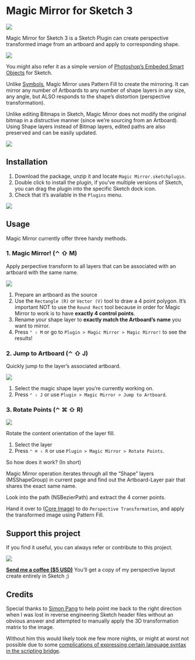 # Magic Mirror for Sketch 3

![](http://cl.ly/image/1J0d3W1D0q3x/magic-mirror-banner.gif)

Magic Mirror for Sketch 3 is a Sketch Plugin can create perspective transformed image from an artboard and apply to corresponding shape.

![](http://cl.ly/image/243S012T201L/magic-mirror-intro.gif)

You might also refer it as a simple version of [Photoshop’s Embeded Smart Objects](https://helpx.adobe.com/photoshop/using/create-smart-objects.html) for Sketch.

Unlike [Symbols](http://bohemiancoding.com/sketch/support/documentation/07-symbols/), Magic Mirror uses Pattern Fill to create the mirroring. It can mirror any number of Artboards to any number of shape layers in any size, any angle, but ALSO responds to the shape’s distortion (perspective transformation).

Unlike editing Bitmaps in Sketch, Magic Mirror does not modify the original bitmap in a distructive manner (since we’re sourcing from an Artboard). Using Shape layers instead of Bitmap layers, edited paths are also preserved and can be easily updated.

[![](http://cl.ly/image/0B1O3J021S44/magic-mirror-download.png)](https://github.com/jamztang/MagicMirror.sketchplugin/archive/master.zip)


## Installation

1. Download the package, unzip it and locate `Magic Mirror.sketchplugin`.
2. Double click to install the plugin, if you’ve multiple versions of Sketch, you can drag the plugin into the specific Sketch dock icon.
3. Check that it’s available in the `Plugins` menu.

![](http://cl.ly/image/2z0l023u0O2f/magic-mirror-menu.png)

## Usage

Magic Mirror currently offer three handy methods.

### 1. Magic Mirror! (⌃ ⇧ M)

Apply perpective transform to all layers that can be associated with an artboard with the same name.

![](http://cl.ly/image/3K0X2m2e0X04/magic-mirror-feature1.gif)

1. Prepare an artboard as the source
2. Use the `Rectangle (R)`  or `Vector (V)` tool to draw a 4 point polygon. It’s important NOT to use the `Round Rect` tool because in order for Magic Mirror to work is to have **exactly 4 control points**.
3. Rename your shape layer to **exactly match the Artboard’s name** you want to mirror.
4. Press `⌃ ⇧ M` or go to `Plugin > Magic Mirror > Magic Mirror!` to see the results!

### 2. Jump to Artboard (⌃ ⇧ J)

Quickly jump to the layer’s associated artboard.

![](http://cl.ly/image/2f3o0s1T3L2W/magic-mirror-feature2.gif)

1. Select the magic shape layer you’re currently working on.
2. Press `⌃ ⇧ J` or use `Plugin > Magic Mirror > Jump to Artboard`.

### 3. Rotate Points (⌃ ⌘ ⇧ R)

![](http://cl.ly/image/1w3y3O0P0F0t/magic-mirror-feature3.gif)

Rotate the content orientation of the layer fill.

1. Select the layer
2. Press `⌃ ⌘ ⇧ R` or use `Plugin > Magic Mirror > Rotate Points`.

So how does it work? (In short)

Magic Mirror operation iterates through all the “Shape” layers (MSShapeGroup) in current page and find out the Artboard-Layer pair that shares the exact same name.

Look into the path (NSBezierPath) and extract the 4 corner points.

Hand it over to ([Core Image](https://developer.apple.com/library/mac/documentation/GraphicsImaging/Conceptual/CoreImaging/ci_intro/ci_intro.html)) to do `Perspective Transformation`, and apply the transformed image using Pattern Fill.

## Support this project

If you find it useful, you can always refer or contribute to this project.

![](http://cl.ly/image/111y2W1J1l3U/artboard-light-color.png)

**[Send me a coffee ($5 USD)](https://www.paypal.com/cgi-bin/webscr?cmd=_s-xclick&hosted_button_id=RUERV9YM2RT6U)**
You’ll get a copy of my perspective layout create entirely in Sketch ;)


## Credits

Special thanks to [Simon Pang](http://twitter.com/@simonpang) to help point me back to the right direction when I was lost in reverse engineering Sketch header files without an obvious answer and attempted to manually apply the 3D transformation matrix to the image.

Without him this would likely took me few more nights, or might at worst not possible due to some [complications of expressing certain language syntax in the scripting bridge](https://github.com/ccgus/CocoaScript/issues/30).
